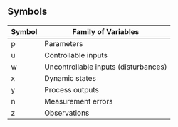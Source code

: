


## Symbols

|Symbol|Family of Variables |
|--|--|
| p | Parameters |
| u | Controllable inputs |
| w | Uncontrollable inputs (disturbances) |
| x | Dynamic states |
| y | Process outputs |
| n | Measurement errors |
| z | Observations |



<!--stackedit_data:
eyJoaXN0b3J5IjpbNDk2NzMwNTEsNzMwOTk4MTE2XX0=
-->
